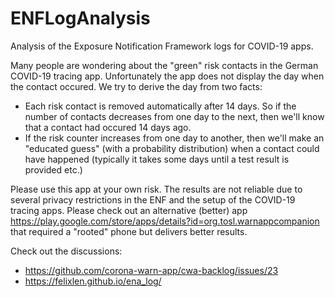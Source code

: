 # ENFLogAnalysis

Analysis of the Exposure Notification Framework logs for COVID-19 apps. 

Many people are wondering about the "green" risk contacts in the German COVID-19 tracing app. Unfortunately the app does not display the day when the contact occured. We try to derive the day from two facts:

* Each risk contact is removed automatically after 14 days. So if the number of contacts decreases from one day to the next, then we'll know that a contact had occured 14 days ago.
* If the risk counter increases from one day to another, then we'll make an "educated guess" (with a probability distribution) when a contact could have happened (typically it takes some days until a test result is provided etc.)

Please use this app at your own risk. The results are not reliable due to several privacy restrictions in the ENF and the setup of the COVID-19 tracing apps. Please check out an alternative (better) app
https://play.google.com/store/apps/details?id=org.tosl.warnappcompanion that required a "rooted" phone but delivers better results.

Check out the discussions:
* https://github.com/corona-warn-app/cwa-backlog/issues/23
* https://felixlen.github.io/ena_log/
